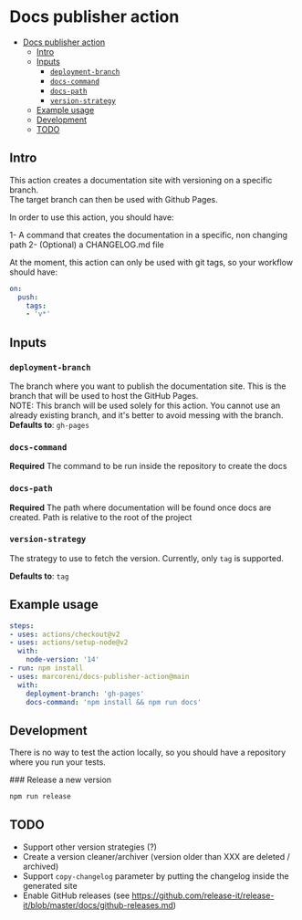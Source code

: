 # Docs publisher action

- [Docs publisher action](#docs-publisher-action)
  - [Intro](#intro)
  - [Inputs](#inputs)
    - [`deployment-branch`](#deployment-branch)
    - [`docs-command`](#docs-command)
    - [`docs-path`](#docs-path)
    - [`version-strategy`](#version-strategy)
  - [Example usage](#example-usage)
  - [Development](#development)
  - [TODO](#todo)

## Intro

This action creates a documentation site with versioning on a specific branch.  
The target branch can then be used with Github Pages.

In order to use this action, you should have:

1- A command that creates the documentation in a specific, non changing path
2- (Optional) a CHANGELOG.md file

At the moment, this action can only be used with git tags, so your workflow should have:

```yaml
on:
  push:
    tags: 
    - 'v*'
```

## Inputs

### `deployment-branch`

The branch where you want to publish the documentation site. This is the branch
that will be used to host the GitHub Pages.  
NOTE: This branch will be used solely for this action. You cannot use an already existing branch, and
it's better to avoid messing with the branch.  
**Defaults to**: `gh-pages`

### `docs-command`

**Required** The command to be run inside the repository to create the docs

### `docs-path`

**Required** The path where documentation will be found once docs are created. Path is relative to the root of the project

### `version-strategy`

The strategy to use to fetch the version. Currently, only `tag` is supported.

**Defaults to**: `tag`

## Example usage

```yaml
steps:
- uses: actions/checkout@v2
- uses: actions/setup-node@v2
  with:
    node-version: '14'
- run: npm install
- uses: marcoreni/docs-publisher-action@main
  with:
    deployment-branch: 'gh-pages'
    docs-command: 'npm install && npm run docs'
```

## Development

There is no way to test the action locally, so you should have a repository where you run your tests.  

### Release a new version

```sh
npm run release
```

## TODO

- Support other version strategies (?)
- Create a version cleaner/archiver (version older than XXX are deleted / archived)
- Support `copy-changelog` parameter by putting the changelog inside the generated site
- Enable GitHub releases (see <https://github.com/release-it/release-it/blob/master/docs/github-releases.md>)